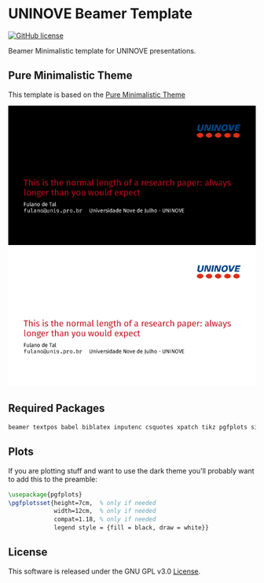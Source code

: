 # UNINOVE Beamer Template
[![GitHub license](https://badgen.net/github/license/kai-tub/latex_beamer_pure_minimalistic/)](https://github.com/kai-tub/latex_beamer_pure_minimalistic/blob/master/LICENSE)

Beamer Minimalistic template for UNINOVE presentations.

## Pure Minimalistic Theme

This template is based on the [Pure Minimalistic Theme](https://github.com/kai-tub/latex-beamer-pure-minimalistic)

![demo-black](demo_black.png)
![demo-white](demo_white.png)

## Required Packages

```bash
beamer textpos babel biblatex inputenc csquotes xpatch tikz pgfplots silence appendixnumberbeamer fira fontaxes mwe noto
```

## Plots

If you are plotting stuff and want to use the dark theme you'll probably want to add this to the preamble:

```latex
\usepackage{pgfplots}
\pgfplotsset{height=7cm,  % only if needed
             width=12cm,  % only if needed
             compat=1.18, % only if needed
             legend style = {fill = black, draw = white}}
```

## License
This software is released under the GNU GPL v3.0
[License](LICENSE).
